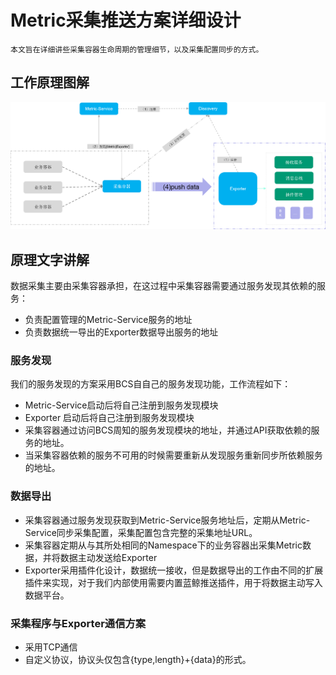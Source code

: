 # Metric采集推送方案详细设计
	本文旨在详细讲些采集容器生命周期的管理细节，以及采集配置同步的方式。
## 工作原理图解
![metric_frame.png](./images/metric_export_solution.png) 

## 原理文字讲解
数据采集主要由采集容器承担，在这过程中采集容器需要通过服务发现其依赖的服务：

* 负责配置管理的Metric-Service服务的地址
* 负责数据统一导出的Exporter数据导出服务的地址

### 服务发现
我们的服务发现的方案采用BCS自自己的服务发现功能，工作流程如下：

* Metric-Service启动后将自己注册到服务发现模块
* Exporter 启动后将自己注册到服务发现模块
* 采集容器通过访问BCS周知的服务发现模块的地址，并通过API获取依赖的服务的地址。
* 当采集容器依赖的服务不可用的时候需要重新从发现服务重新同步所依赖服务的地址。

### 数据导出

* 采集容器通过服务发现获取到Metric-Service服务地址后，定期从Metric-Service同步采集配置，采集配置包含完整的采集地址URL。
* 采集容器定期从与其所处相同的Namespace下的业务容器出采集Metric数据，并将数据主动发送给Exporter
* Exporter采用插件化设计，数据统一接收，但是数据导出的工作由不同的扩展插件来实现，对于我们内部使用需要内置蓝鲸推送插件，用于将数据主动写入数据平台。

### 采集程序与Exporter通信方案

* 采用TCP通信
* 自定义协议，协议头仅包含{type,length}+{data}的形式。
